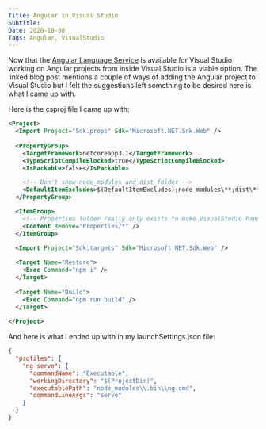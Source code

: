 ```yaml
---
Title: Angular in Visual Studio
Subtitle: 
Date: 2020-10-08
Tags: Angular, VisualStudio
---
```


Now that the [Angular Language Service](https://devblogs.microsoft.com/visualstudio/angular-language-service-for-visual-studio/)
is available for Visual Studio working on Angular projects from inside Visual Studio is a viable option. The linked blog
post mentions a couple of ways of adding the Angular project to Visual Studio but I felt the suggestions left something
to be desired here is what I came up with.

<!--more-->

Here is the csproj file I came up with:

```xml
<Project>
  <Import Project="Sdk.props" Sdk="Microsoft.NET.Sdk.Web" />
  
  <PropertyGroup>
    <TargetFramework>netcoreapp3.1</TargetFramework>
    <TypeScriptCompileBlocked>true</TypeScriptCompileBlocked>
    <IsPackable>false</IsPackable>

    <!-- Don't show node_modules and dist folder -->
    <DefaultItemExcludes>$(DefaultItemExcludes);node_modules\**;dist\**</DefaultItemExcludes>
  </PropertyGroup>

  <ItemGroup>
    <!-- Properties folder really only exists to make VisualStudio happy. -->
    <Content Remove="Properties/*" />
  </ItemGroup>
  
  <Import Project="Sdk.targets" Sdk="Microsoft.NET.Sdk.Web" />

  <Target Name="Restore">
    <Exec Command="npm i" />
  </Target>
  
  <Target Name="Build">
    <Exec Command="npm run build" />
  </Target>
  
</Project>
```

And here is what I ended up with in my launchSettings.json file:

```json
{
  "profiles": {
    "ng serve": {
      "commandName": "Executable",
      "workingDirectory": "$(ProjectDir)",
      "executablePath": "node_modules\\.bin\\ng.cmd",
      "commandLineArgs": "serve"
    }
  }
}
```
